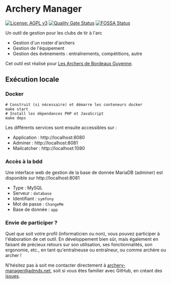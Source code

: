# Archery Manager

[![License: AGPL v3](https://img.shields.io/badge/License-AGPL%20v3-blue.svg)](http://www.gnu.org/licenses/agpl-3.0)
[![Quality Gate Status](https://sonarcloud.io/api/project_badges/measure?project=dehy_archery-manager&metric=alert_status)](https://sonarcloud.io/summary/new_code?id=dehy_archery-manager)
[![FOSSA Status](https://app.fossa.com/api/projects/git%2Bgithub.com%2Fdehy%2Farchery-manager.svg?type=shield)](https://app.fossa.com/projects/git%2Bgithub.com%2Fdehy%2Farchery-manager?ref=badge_shield)

Un outil de gestion pour les clubs de tir à l'arc

- Gestion d'un roster d'archers
- Gestion de l'équipement
- Gestion des évènements : entraînements, compétitions, autre

Cet outil est réalisé pour [Les Archers de Bordeaux Guyenne](https://archersdebordeaux-guyenne.com).

## Exécution locale

### Docker

```shell
# Construit (si nécessaire) et démarre les conteneurs docker
make start
# Install les dépendances PHP et JavaScript
make deps
```

Les différents services sont ensuite accessibles sur :

- Application : http://localhost:8080
- Adminer : http://localhost:8081
- Mailcatcher : http://localhost:1080

### Accès à la bdd

Une interface web de gestion de la base de donnée MariaDB (adminer) est disponible sur http://localhost:8081

- Type : MySQL
- Serveur : `database`
- Identifiant : `symfony`
- Mot de passe : `ChangeMe`
- Base de donnée : `app`

### Envie de participer ?

Quel que soit votre profil (informaticien ou non), vous pouvez participer à l'élaboration de cet outil.
En développement bien sûr, mais également en faisant de précieux retours sur son utilisation, ses fonctionnalités,
son ergonomie, etc., en tant qu'entraîneuse ou entraîneur, ou comme archère ou archer !

N'hésitez pas à soit me contacter directement à [archery-manager@admds.net](mailto:archery-manager@admds.net), soit
si vous êtes familier avec GitHub, en créant des [issues](https://github.com/dehy/archery-manager/issues).